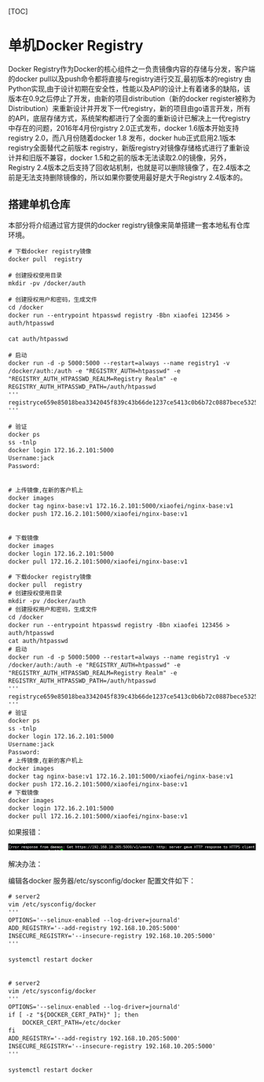 [TOC]

# 单机Docker Registry

Docker Registry作为Docker的核心组件之一负责镜像内容的存储与分发，客户端的docker pull以及push命令都将直接与registry进行交互,最初版本的registry 由Python实现,由于设计初期在安全性，性能以及API的设计上有着诸多的缺陷，该版本在0.9之后停止了开发，由新的项目distribution（新的docker register被称为Distribution）来重新设计并开发下一代registry，新的项目由go语言开发，所有的API，底层存储方式，系统架构都进行了全面的重新设计已解决上一代registry中存在的问题，2016年4月份rgistry 2.0正式发布，docker 1.6版本开始支持registry 2.0，而八月份随着docker 1.8 发布，docker hub正式启用2.1版本registry全面替代之前版本 registry，新版registry对镜像存储格式进行了重新设计并和旧版不兼容，docker 1.5和之前的版本无法读取2.0的镜像，另外，Registry 2.4版本之后支持了回收站机制，也就是可以删除镜像了，在2.4版本之前是无法支持删除镜像的，所以如果你要使用最好是大于Registry 2.4版本的。

## 搭建单机仓库

本部分将介绍通过官方提供的docker registry镜像来简单搭建一套本地私有仓库环境。

 

```
# 下载docker registry镜像
docker pull  registry

# 创建授权使用目录
mkdir -pv /docker/auth

# 创建授权用户和密码，生成文件
cd /docker
docker run --entrypoint htpasswd registry -Bbn xiaofei 123456 > auth/htpasswd

cat auth/htpasswd

# 启动
docker run -d -p 5000:5000 --restart=always --name registry1 -v /docker/auth:/auth -e "REGISTRY_AUTH=htpasswd" -e "REGISTRY_AUTH_HTPASSWD_REALM=Registry Realm" -e REGISTRY_AUTH_HTPASSWD_PATH=/auth/htpasswd
'''
registryce659e85018bea3342045f839c43b66de1237ce5413c0b6b72c0887bece5325a
'''

# 验证
docker ps
ss -tnlp
docker login 172.16.2.101:5000
Username:jack
Password:


# 上传镜像,在新的客户机上
docker images
docker tag nginx-base:v1 172.16.2.101:5000/xiaofei/nginx-base:v1
docker push 172.16.2.101:5000/xiaofei/nginx-base:v1


# 下载镜像
docker images
docker login 172.16.2.101:5000
docker pull 172.16.2.101:5000/xiaofei/nginx-base:v1
```

 

```
# 下载docker registry镜像
docker pull  registry
# 创建授权使用目录
mkdir -pv /docker/auth
# 创建授权用户和密码，生成文件
cd /docker
docker run --entrypoint htpasswd registry -Bbn xiaofei 123456 > auth/htpasswd
cat auth/htpasswd
# 启动
docker run -d -p 5000:5000 --restart=always --name registry1 -v /docker/auth:/auth -e "REGISTRY_AUTH=htpasswd" -e "REGISTRY_AUTH_HTPASSWD_REALM=Registry Realm" -e REGISTRY_AUTH_HTPASSWD_PATH=/auth/htpasswd
'''
registryce659e85018bea3342045f839c43b66de1237ce5413c0b6b72c0887bece5325a
'''
# 验证
docker ps
ss -tnlp
docker login 172.16.2.101:5000
Username:jack
Password:
# 上传镜像,在新的客户机上
docker images
docker tag nginx-base:v1 172.16.2.101:5000/xiaofei/nginx-base:v1
docker push 172.16.2.101:5000/xiaofei/nginx-base:v1
# 下载镜像
docker images
docker login 172.16.2.101:5000
docker pull 172.16.2.101:5000/xiaofei/nginx-base:v1
```

如果报错：

![img](docker%E4%BB%93%E5%BA%93.assets/85dff37e-e492-44b9-9743-7c17bc7b6ca7.jpg)

解决办法：

编辑各docker 服务器/etc/sysconfig/docker 配置文件如下：

 

```
# server2
vim /etc/sysconfig/docker
'''
OPTIONS='--selinux-enabled --log-driver=journald'
ADD_REGISTRY='--add-registry 192.168.10.205:5000'
INSECURE_REGISTRY='--insecure-registry 192.168.10.205:5000'
'''

systemctl restart docker


# server2
vim /etc/sysconfig/docker
'''
OPTIONS='--selinux-enabled --log-driver=journald'
if [ -z "${DOCKER_CERT_PATH}" ]; then
    DOCKER_CERT_PATH=/etc/docker
fi
ADD_REGISTRY='--add-registry 192.168.10.205:5000'
INSECURE_REGISTRY='--insecure-registry 192.168.10.205:5000'
'''

systemctl restart docker
```